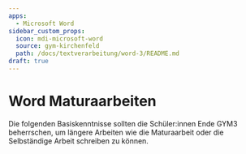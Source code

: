 ```yaml
---
apps:
  - Microsoft Word
sidebar_custom_props:
  icon: mdi-microsoft-word
  source: gym-kirchenfeld
  path: /docs/textverarbeitung/word-3/README.md
draft: true
---
```


# Word Maturaarbeiten



Die folgenden Basiskenntnisse sollten die Schüler:innen Ende GYM3 beherrschen, um längere Arbeiten wie die Maturaarbeit oder die Selbständige Arbeit schreiben zu können.

<Features/>
